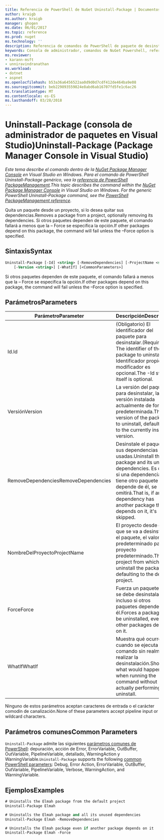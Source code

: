 ```yaml
---
title: Referencia de PowerShell de NuGet Uninstall-Package | Documentos de Microsoft
author: kraigb
ms.author: kraigb
manager: ghogen
ms.date: 06/01/2017
ms.topic: reference
ms.prod: nuget
ms.technology: ''
description: Referencia de comandos de PowerShell de paquete de desinstalación en la consola de administrador de paquetes de NuGet en Visual Studio.
keywords: Consola de administrador, comandos de NuGet Powershell, referencia de NuGet Powershell, paquete de desinstalación del paquete de NuGet
ms.reviewer:
- karann-msft
- unniravindranathan
ms.workload:
- dotnet
- aspnet
ms.openlocfilehash: b53a36a6456522aa0d9d0d7cdf412de464ba9e08
ms.sourcegitcommit: beb229893559824e8abd6ab16707fd5fe1c6ac26
ms.translationtype: MT
ms.contentlocale: es-ES
ms.lasthandoff: 03/28/2018
---
```

# <a name="uninstall-package-package-manager-console-in-visual-studio"></a><span data-ttu-id="73529-104">Uninstall-Package (consola de administrador de paquetes en Visual Studio)</span><span class="sxs-lookup"><span data-stu-id="73529-104">Uninstall-Package (Package Manager Console in Visual Studio)</span></span>

<span data-ttu-id="73529-105">*Este tema describe el comando dentro de la [NuGet Package Manager Console](package-manager-console.md) en Visual Studio en Windows. Para el comando de PowerShell Uninstall-Package genérico, vea la [referencia de PowerShell PackageManagement](/powershell/module/packagemanagement/?view=powershell-6).*</span><span class="sxs-lookup"><span data-stu-id="73529-105">*This topic describes the command within the [NuGet Package Manager Console](package-manager-console.md) in Visual Studio on Windows. For the generic PowerShell Uninstall-Package command, see the [PowerShell PackageManagement reference](/powershell/module/packagemanagement/?view=powershell-6).*</span></span>

<span data-ttu-id="73529-106">Quita un paquete desde un proyecto, si lo desea quitar sus dependencias.</span><span class="sxs-lookup"><span data-stu-id="73529-106">Removes a package from a project, optionally removing its dependencies.</span></span> <span data-ttu-id="73529-107">Si otros paquetes dependen de este paquete, el comando fallará a menos que la – Force se especifica la opción.</span><span class="sxs-lookup"><span data-stu-id="73529-107">If other packages depend on this package, the command will fail unless the –Force option is specified.</span></span>

## <a name="syntax"></a><span data-ttu-id="73529-108">Sintaxis</span><span class="sxs-lookup"><span data-stu-id="73529-108">Syntax</span></span>

```ps
Uninstall-Package [-Id] <string> [-RemoveDependencies] [-ProjectName <string>] [-Force]
    [-Version <string>] [-WhatIf] [<CommonParameters>]
```

<span data-ttu-id="73529-109">Si otros paquetes dependen de este paquete, el comando fallará a menos que la – Force se especifica la opción.</span><span class="sxs-lookup"><span data-stu-id="73529-109">If other packages depend on this package, the command will fail unless the –Force option is specified.</span></span>

## <a name="parameters"></a><span data-ttu-id="73529-110">Parámetros</span><span class="sxs-lookup"><span data-stu-id="73529-110">Parameters</span></span>

| <span data-ttu-id="73529-111">Parámetro</span><span class="sxs-lookup"><span data-stu-id="73529-111">Parameter</span></span> | <span data-ttu-id="73529-112">Descripción</span><span class="sxs-lookup"><span data-stu-id="73529-112">Description</span></span> |
| --- | --- |
| <span data-ttu-id="73529-113">Id.</span><span class="sxs-lookup"><span data-stu-id="73529-113">Id</span></span> | <span data-ttu-id="73529-114">(Obligatorio) El identificador del paquete para desinstalar.</span><span class="sxs-lookup"><span data-stu-id="73529-114">(Required) The identifier of the package to uninstall.</span></span> <span data-ttu-id="73529-115">-Identificador propio modificador es opcional.</span><span class="sxs-lookup"><span data-stu-id="73529-115">The -Id switch itself is optional.</span></span> |
| <span data-ttu-id="73529-116">Versión</span><span class="sxs-lookup"><span data-stu-id="73529-116">Version</span></span> | <span data-ttu-id="73529-117">La versión del paquete para desinstalar, la versión instalada actualmente de forma predeterminada.</span><span class="sxs-lookup"><span data-stu-id="73529-117">The version of the package to uninstall, defaulting to the currently installed version.</span></span> |
| <span data-ttu-id="73529-118">RemoveDependencies</span><span class="sxs-lookup"><span data-stu-id="73529-118">RemoveDependencies</span></span> | <span data-ttu-id="73529-119">Desinstale el paquete y sus dependencias no usadas.</span><span class="sxs-lookup"><span data-stu-id="73529-119">Uninstall the package and its unused dependencies.</span></span> <span data-ttu-id="73529-120">Es decir, si una dependencia tiene otro paquete que depende de él, se omitirá.</span><span class="sxs-lookup"><span data-stu-id="73529-120">That is, if any dependency has another package that depends on it, it's skipped.</span></span> |
| <span data-ttu-id="73529-121">NombreDelProyecto</span><span class="sxs-lookup"><span data-stu-id="73529-121">ProjectName</span></span> | <span data-ttu-id="73529-122">El proyecto desde el que se va a desinstalar el paquete, el valor predeterminado para el proyecto predeterminado.</span><span class="sxs-lookup"><span data-stu-id="73529-122">The project from which to uninstall the package, defaulting to the default project.</span></span> |
| <span data-ttu-id="73529-123">Force</span><span class="sxs-lookup"><span data-stu-id="73529-123">Force</span></span> | <span data-ttu-id="73529-124">Fuerza un paquete que se debe desinstalar, incluso si otros paquetes dependen de él.</span><span class="sxs-lookup"><span data-stu-id="73529-124">Forces a package to be uninstalled, even if other packages depend on it.</span></span> |
| <span data-ttu-id="73529-125">WhatIf</span><span class="sxs-lookup"><span data-stu-id="73529-125">WhatIf</span></span> | <span data-ttu-id="73529-126">Muestra qué ocurre cuando se ejecuta el comando sin realmente realizar la desinstalación.</span><span class="sxs-lookup"><span data-stu-id="73529-126">Shows what would happen when running the command without actually performing the uninstall.</span></span> |

<span data-ttu-id="73529-127">Ninguno de estos parámetros aceptan caracteres de entrada o el carácter comodín de canalización.</span><span class="sxs-lookup"><span data-stu-id="73529-127">None of these parameters accept pipeline input or wildcard characters.</span></span>

## <a name="common-parameters"></a><span data-ttu-id="73529-128">Parámetros comunes</span><span class="sxs-lookup"><span data-stu-id="73529-128">Common Parameters</span></span>

<span data-ttu-id="73529-129">`Uninstall-Package` admite las siguientes [parámetros comunes de PowerShell](http://go.microsoft.com/fwlink/?LinkID=113216): depuración, acción de Error, ErrorVariable, OutBuffer, OutVariable, PipelineVariable, detallado, WarningAction y WarningVariable.</span><span class="sxs-lookup"><span data-stu-id="73529-129">`Uninstall-Package` supports the following [common PowerShell parameters](http://go.microsoft.com/fwlink/?LinkID=113216): Debug, Error Action, ErrorVariable, OutBuffer, OutVariable, PipelineVariable, Verbose, WarningAction, and WarningVariable.</span></span>

## <a name="examples"></a><span data-ttu-id="73529-130">Ejemplos</span><span class="sxs-lookup"><span data-stu-id="73529-130">Examples</span></span>

```ps
# Uninstalls the Elmah package from the default project
Uninstall-Package Elmah

# Uninstalls the Elmah package and all its unused dependencies
Uninstall-Package Elmah -RemoveDependencies 

# Uninstalls the Elmah package even if another package depends on it
Uninstall-Package Elmah -Force
```
